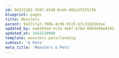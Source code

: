 ```yaml
---
id: 94331282-3507-4540-8cbb-d82e2553523b
blueprint: pages
title: Monsters
parent: 9437c7a7-700b-4c96-9115-b7c31bb363ee
updated_by: ea6393ed-5c2e-4abf-b78d-80b9488e0102
updated_at: 1643210980
template: monsters-pets/landing
subtext: '& Pets'
meta_title: 'Monsters & Pets'
---
```

